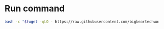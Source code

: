 # Run command

```bash
bash -c "$(wget -qLO - https://raw.githubusercontent.com/bigbeartechworld/big-bear-scripts/master/install-casaos/run.sh)"
```
